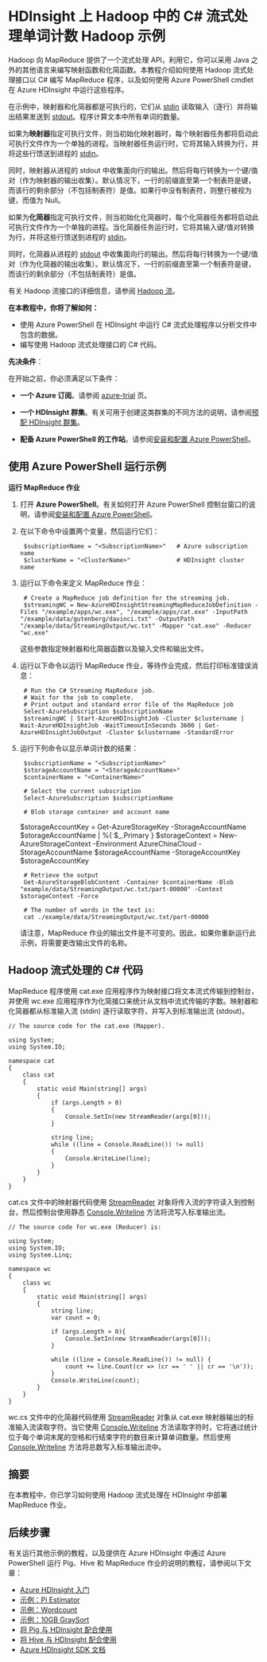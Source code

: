 <properties
	pageTitle="C# 流式处理单词计数 Hadoop 示例 | Azure"
	description="如何用 C# 编写使用 Hadoop 流式处理接口的 MapReduce 程序，以及如何使用 PowerShell cmdlet 运行这些程序。"
	editor="cgronlun"
	manager="paulettm"
	services="hdinsight"
	documentationCenter=""
	authors="bradsev"/>

<tags
	ms.service="hdinsight"
	ms.date="07/09/2015"
	wacn.date="10/03/2015"/>
 
# HDInsight 上 Hadoop 中的 C# 流式处理单词计数 Hadoop 示例
 
Hadoop 向 MapReduce 提供了一个流式处理 API，利用它，你可以采用 Java 之外的其他语言来编写映射函数和化简函数。本教程介绍如何使用 Hadoop 流式处理接口以 C# 编写 MapReduce 程序，以及如何使用 Azure PowerShell cmdlet 在 Azure HDInsight 中运行这些程序。

在示例中，映射器和化简器都是可执行的，它们从 [stdin][stdin-stdout-stderr] 读取输入（逐行）并将输出结果发送到 [stdout][stdin-stdout-stderr]。程序计算文本中所有单词的数量。

如果为**映射器**指定可执行文件，则当初始化映射器时，每个映射器任务都将启动此可执行文件作为一个单独的进程。当映射器任务运行时，它将其输入转换为行，并将这些行馈送到进程的 [stdin][stdin-stdout-stderr]。

同时，映射器从进程的 stdout 中收集面向行的输出。然后将每行转换为一个键/值对（作为映射器的输出收集）。默认情况下，一行的前缀直至第一个制表符是键，而该行的剩余部分（不包括制表符）是值。如果行中没有制表符，则整行被视为键，而值为 Null。

如果为**化简器**指定可执行文件，则当初始化化简器时，每个化简器任务都将启动此可执行文件作为一个单独的进程。当化简器任务运行时，它将其输入键/值对转换为行，并将这些行馈送到进程的 [stdin][stdin-stdout-stderr]。

同时，化简器从进程的 [stdout][stdin-stdout-stderr] 中收集面向行的输出。然后将每行转换为一个键/值对（作为化简器的输出收集）。默认情况下，一行的前缀直至第一个制表符是键，而该行的剩余部分（不包括制表符）是值。

有关 Hadoop 流接口的详细信息，请参阅 [Hadoop 流][hadoop-streaming]。
 
**在本教程中，你将了解如何：**
	
* 使用 Azure PowerShell 在 HDInsight 中运行 C# 流式处理程序以分析文件中包含的数据。
* 编写使用 Hadoop 流式处理接口的 C# 代码。


**先决条件**：

在开始之前，你必须满足以下条件：

- **一个 Azure 订阅**。请参阅 [azure-trial](/pricing/1rmb-trial/) 页。

- **一个 HDInsight 群集**。有关可用于创建这类群集的不同方法的说明，请参阅[预配 HDInsight 群集](/documentation/articles/hdinsight-provision-clusters)。

- **配备 Azure PowerShell 的工作站**。请参阅[安装和配置 Azure PowerShell][powershell-install-configure]。


## <a id="run-sample"></a>使用 Azure PowerShell 运行示例

**运行 MapReduce 作业**

1.	打开 **Azure PowerShell**。有关如何打开 Azure PowerShell 控制台窗口的说明，请参阅[安装和配置 Azure PowerShell][powershell-install-configure]。

3. 在以下命令中设置两个变量，然后运行它们：
		
		$subscriptionName = "<SubscriptionName>"   # Azure subscription name
		$clusterName = "<ClusterName>"             # HDInsight cluster name


2. 运行以下命令来定义 MapReduce 作业：
 
		# Create a MapReduce job definition for the streaming job.
		$streamingWC = New-AzureHDInsightStreamingMapReduceJobDefinition -Files "/example/apps/wc.exe", "/example/apps/cat.exe" -InputPath "/example/data/gutenberg/davinci.txt" -OutputPath "/example/data/StreamingOutput/wc.txt" -Mapper "cat.exe" -Reducer "wc.exe" 

	这些参数指定映射器和化简器函数以及输入文件和输出文件。
                 
5. 运行以下命令以运行 MapReduce 作业，等待作业完成，然后打印标准错误消息：

		# Run the C# Streaming MapReduce job.
		# Wait for the job to complete.
		# Print output and standard error file of the MapReduce job
		Select-AzureSubscription $subscriptionName
		$streamingWC | Start-AzureHDInsightJob -Cluster $clustername | Wait-AzureHDInsightJob -WaitTimeoutInSeconds 3600 | Get-AzureHDInsightJobOutput -Cluster $clustername -StandardError 

6. 运行下列命令以显示单词计数的结果：

		$subscriptionName = "<SubscriptionName>"   
		$storageAccountName = "<StorageAccountName>" 
		$containerName = "<ContainerName>"

		# Select the current subscription
		Select-AzureSubscription $subscriptionName
              
		# Blob storage container and account name
      $storageAccountKey = Get-AzureStorageKey -StorageAccountName $storageAccountName | %{ $_.Primary } $storageContext = New-AzureStorageContext -Environment AzureChinaCloud -StorageAccountName $storageAccountName -StorageAccountKey $storageAccountKey
 
		# Retrieve the output
		Get-AzureStorageBlobContent -Container $containerName -Blob "example/data/StreamingOutput/wc.txt/part-00000" -Context $storageContext -Force 

		# The number of words in the text is:
		cat ./example/data/StreamingOutput/wc.txt/part-00000

	请注意，MapReduce 作业的输出文件是不可变的。因此，如果你重新运行此示例，将需要更改输出文件的名称。


## <a id="java-code"></a>Hadoop 流式处理的 C# 代码

MapReduce 程序使用 cat.exe 应用程序作为映射接口将文本流式传输到控制台，并使用 wc.exe 应用程序作为化简接口来统计从文档中流式传输的字数。映射器和化简器都从标准输入流 (stdin) 逐行读取字符，并写入到标准输出流 (stdout)。



	// The source code for the cat.exe (Mapper). 
	 
	using System;
	using System.IO;
	
	namespace cat
	{
	    class cat
	    {
	        static void Main(string[] args)
	        {
	            if (args.Length > 0)
	            {
	                Console.SetIn(new StreamReader(args[0])); 
	            }
	
	            string line;
	            while ((line = Console.ReadLine()) != null) 
	            {
	                Console.WriteLine(line);
	            }
	        }
	    }
	}

 

cat.cs 文件中的映射器代码使用 [StreamReader][streamreader] 对象将传入流的字符读入到控制台，然后控制台使用静态 [Console.Writeline][console-writeline] 方法将流写入标准输出流。


	// The source code for wc.exe (Reducer) is:
	
	using System;
	using System.IO;
	using System.Linq;
	
	namespace wc
	{
	    class wc
	    {
	        static void Main(string[] args)
	        {
	            string line;
	            var count = 0;
	
	            if (args.Length > 0){
	                Console.SetIn(new StreamReader(args[0]));
	            }
	
	            while ((line = Console.ReadLine()) != null) {
	                count += line.Count(cr => (cr == ' ' || cr == '\n'));
	            }
	            Console.WriteLine(count);
	        }
	    }
	}


wc.cs 文件中的化简器代码使用 [StreamReader][streamreader] 对象从 cat.exe 映射器输出的标准输入流读取字符。当它使用 [Console.Writeline][console-writeline] 方法读取字符时，它将通过统计位于每个单词末尾的空格和行结束字符的数目来计算单词数量。然后使用 [Console.Writeline][console-writeline] 方法将总数写入标准输出流中。


## <a id="summary"></a>摘要

在本教程中，你已学习如何使用 Hadoop 流式处理在 HDInsight 中部署 MapReduce 作业。

## <a id="next-steps"></a>后续步骤


有关运行其他示例的教程，以及提供在 Azure HDInsight 中通过 Azure PowerShell 运行 Pig、Hive 和 MapReduce 作业的说明的教程，请参阅以下文章：

* [Azure HDInsight 入门][hdinsight-get-started]
* [示例：Pi Estimator][hdinsight-sample-pi-estimator]
* [示例：Wordcount][hdinsight-sample-wordcount]
* [示例：10GB GraySort][hdinsight-sample-10gb-graysort]
* [将 Pig 与 HDInsight 配合使用][hdinsight-use-pig]
* [将 Hive 与 HDInsight 配合使用][hdinsight-use-hive]
* [Azure HDInsight SDK 文档][hdinsight-sdk-documentation]

[hdinsight-sdk-documentation]: https://msdn.microsoft.com/zh-cn/library/dn479185.aspx

[hadoop-streaming]: http://wiki.apache.org/hadoop/HadoopStreaming
[streamreader]: http://msdn.microsoft.com/zh-cn/library/system.io.streamreader.aspx
[console-writeline]: http://msdn.microsoft.com/zh-cn/library/system.console.writeline
[stdin-stdout-stderr]: http://msdn.microsoft.com/zh-cn/library/3x292kth(v=vs.110).aspx

[Powershell-install-configure]: /documentation/articles/install-configure-powershell/

[hdinsight-get-started]: /documentation/articles/hdinsight-get-started/

[hdinsight-samples]: /documentation/articles/hdinsight-run-samples/
[hdinsight-sample-10gb-graysort]: /documentation/articles/hdinsight-sample-10gb-graysort/
[hdinsight-sample-csharp-streaming]: /documentation/articles/hdinsight-sample-csharp-streaming/
[hdinsight-sample-pi-estimator]: /documentation/articles/hdinsight-sample-pi-estimator/
[hdinsight-sample-wordcount]: /documentation/articles/hdinsight-sample-wordcount/

[hdinsight-use-hive]: /documentation/articles/hdinsight-use-hive/
[hdinsight-use-pig]: /documentation/articles/hdinsight-use-pig/

<!---HONumber=71-->